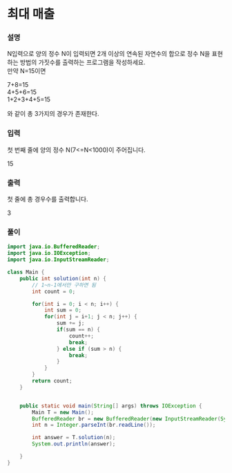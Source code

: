 # 최대 매출

### 설명
N입력으로 양의 정수 N이 입력되면 2개 이상의 연속된 자연수의 합으로 정수 N을 표현하는 방법의 가짓수를 출력하는 프로그램을 작성하세요.<br>
만약 N=15이면
<p>
7+8=15<br>
4+5+6=15<br>
1+2+3+4+5=15<br>
</p>
와 같이 총 3가지의 경우가 존재한다.

### 입력
첫 번째 줄에 양의 정수 N(7<=N<1000)이 주어집니다.
<p>15</p>

### 출력
첫 줄에 총 경우수를 출력합니다.
<p>3</p>

### 풀이
```java
import java.io.BufferedReader;
import java.io.IOException;
import java.io.InputStreamReader;

class Main {
    public int solution(int n) {
        // 1~n-1에서만 구하면 됨
        int count = 0;

        for(int i = 0; i < n; i++) {
            int sum = 0;
            for(int j = i+1; j < n; j++) {
                sum += j;
                if(sum == n) {
                    count++;
                    break;
                } else if (sum > n) {
                    break;
                }
            }
        }
        return count;
    }


    public static void main(String[] args) throws IOException {
        Main T = new Main();
        BufferedReader br = new BufferedReader(new InputStreamReader(System.in));
        int n = Integer.parseInt(br.readLine());

        int answer = T.solution(n);
        System.out.println(answer);

    }
}
```